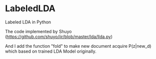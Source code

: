 # LabeledLDA
Labeled LDA in Python 

The code implemented by Shuyo (https://github.com/shuyo/iir/blob/master/lda/llda.py)

And I add the function "fold" to make new document acquire P(z|new_d) which based on trained LDA Model originally. 
